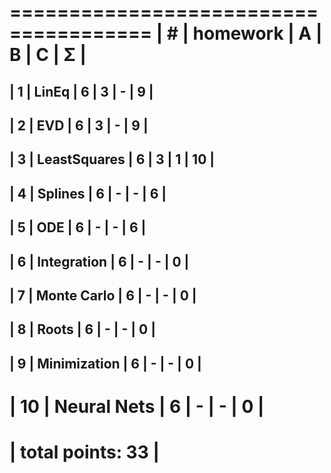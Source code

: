  ======================================
| #  | homework      | A | B | C | Σ   |
 ======================================
| 1  | LinEq         | 6 | 3 | - |  9 |
---------------------------------------
| 2  | EVD           | 6 | 3 | - |  9  |
---------------------------------------
| 3  | LeastSquares  | 6 | 3 | 1 |  10  |
---------------------------------------
| 4  | Splines       | 6 | - | - |  6  |
---------------------------------------
| 5  | ODE           | 6 | - | - |  6  |
---------------------------------------
| 6  | Integration   | 6 | - | - |  0  |
---------------------------------------
| 7  | Monte Carlo   | 6 | - | - |  0  |
---------------------------------------
| 8  | Roots         | 6 | - | - |  0  |
---------------------------------------
| 9  | Minimization  | 6 | - | - |  0  |
---------------------------------------
| 10 | Neural Nets   | 6 | - | - |  0  |
 ======================================
|                    total points:  33 |
 ======================================
